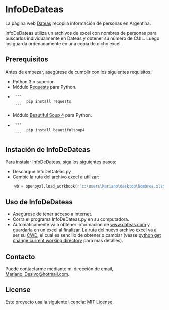 # InfoDeDateas

La página web [Dateas](https://www.dateas.com/) recopila información de personas en Argentina.

InfoDeDateas utiliza un archivos de excel con nombres de personas para buscarlos individualmente en Dateas y obtener su número de CUIL. Luego los guarda ordenadamente en una copia de dicho excel.

## Prerequisitos

Antes de empezar, asegúrese de cumplir con los siguientes requisitos:

* Python 3 o superior.
* Módulo [Requests](https://pypi.org/project/requests/) para Python.
* 
       ```
            pip install requests
       ```
* Módulo [Beautiful Soup 4](https://pypi.org/project/beautifulsoup4/) para Python.
* 
       ```
            pip install beautifulsoup4
       ```

## Instación de InfoDeDateas

Para instalar InfoDeDateas, siga los siguientes pasos:

* Descargue InfoDeDateas.py
* Cambie la ruta del archivo excel a utilizar:
```python
    wb = openpyxl.load_workbook(r'c:\users\Mariano\desktop\Nombres.xlsx') #Path de un excel con lista de nombres
```

## Uso de InfoDeDateas

* Asegúrese de tener acceso a internet.
* Corra el programa InfoDeDateas.py en su computadora.
* Automáticamente va a obtener informacion de www.dateas.com y guardarla en un excel al finalizar. La ruta del nuevo archivo excel va a ser su [CWD](https://linuxize.com/post/python-get-change-current-working-directory/#:~:text=To%20find%20the%20current%20working,chdir(path)%20), el cual es sencillo de obtener o cambiar (véase [python get change current working directory](https://linuxize.com/post/python-get-change-current-working-directory/#:~:text=To%20find%20the%20current%20working,chdir(path)%20) para mas detalles).


## Contacto

Puede contactarme mediante mi dirección de email, Mariano_Desivo@hotmail.com.

## License

Este proyecto usa la siguiente licencia: [MIT License](https://github.com/MarianoDesivo/InfoDeDateas/blob/main/LICENSE).
